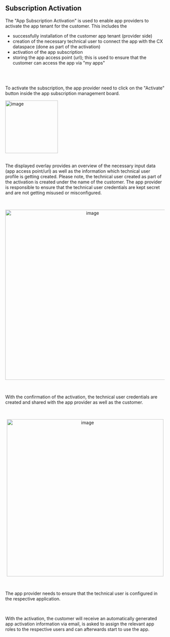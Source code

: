 ## Subscription Activation

The "App Subscription Activation" is used to enable app providers to activate the app tenant for the customer.
This includes the

- successfully installation of the customer app tenant (provider side)
- creation of the necessary technical user to connect the app with the CX dataspace (done as part of the activation)
- activation of the app subscription
- storing the app access point (url); this is used to ensure that the customer can access the app via "my apps"

<br>
<br>

To activate the subscription, the app provider need to click on the "Activate" button inside the app subscription management board.

<img width="166" alt="image" src="https://github.com/catenax-ng/tx-portal-assets/assets/94133633/b74e298c-32dd-44b9-860a-bc91433f11ac">
<br>
<br>

The displayed overlay provides an overview of the necessary input data (app access point/url) as well as the information which technical user profile is getting created.
Please note, the technical user created as part of the activation is created under the name of the customer. The app provider is responsible to ensure that the technical user credentials are kept secret and are not getting misused or misconfigured.

<br>
<p align="center">
<img width="536" alt="image" src="https://github.com/catenax-ng/tx-portal-assets/assets/94133633/34690810-6057-44de-aa24-9cce0476a651">
</p>
<br>

With the confirmation of the activation, the technical user credentials are created and shared with the app provider as well as the customer.

<br>
<p align="center">
<img width="495" alt="image" src="https://github.com/catenax-ng/tx-portal-assets/assets/94133633/9c914fad-8811-47bb-9a6d-f3eed4e27214">
</p>
<br>

The app provider needs to ensure that the technical user is configured in the respective application.

<br>

With the activation, the customer will receive an automatically generated app activation information via email, is asked to assign the relevant app roles to the respective users and can afterwards start to use the app.

<br>
<br>
